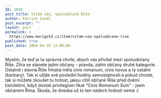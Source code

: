 ```yaml
---
ID: 1010
post_title: Vítám vás, spoluobčané Říše
author: Patrick Zandl
post_excerpt: ""
layout: post
permalink: >
  https://www.marigold.cz/item/vitam-vas-spoluobcane-rise
published: true
post_date: 2004-04-30 12:00:00
---
```

Myslím, že teď je ta správná chvíle, abych vás přivítal mezi spoluobčany Říše. Zítra se stanete jejími občany - pravda, zatím občany druhé kategorie. Ostatně i slavná Říše římská měla civis romanum, civis novus&#160;a ty ostatní (barbary). Tak si užijte své poslední hodiny samostatnosti a pokud chcete, tak si můžete zkoušet tu hrdost, jakou cítili občané Říše před dvěmi tisíciletími, když dostali privilegium říkat <EM>"Civis Romanum Sum"</EM> - jsem občanem Říma. Škoda, že dneska už to ten nádech hrdosti nemá :(